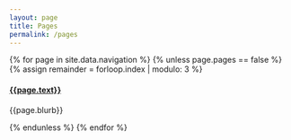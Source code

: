 ```yaml
---
layout: page
title: Pages
permalink: /pages
---
```


<div class="container">
  <div class="row">
    {% for page in site.data.navigation %}
      {% unless page.pages == false %}
        {% assign remainder = forloop.index | modulo: 3 %}
        <div class="col-lg-4 col-md-6 col-sm-12 d-flex align-items-stretch">
          <div class="card">
            <div>
              <h4 class="{{page.text | downcase}}"><a href="{{ site.baseurl }}{{ page.url }}">{{page.text}}</a></h4>
              <p>{{page.blurb}}</p>
            </div>
          </div>
        </div>
      {% endunless %}
    {% endfor %}
  </div>
</div>

